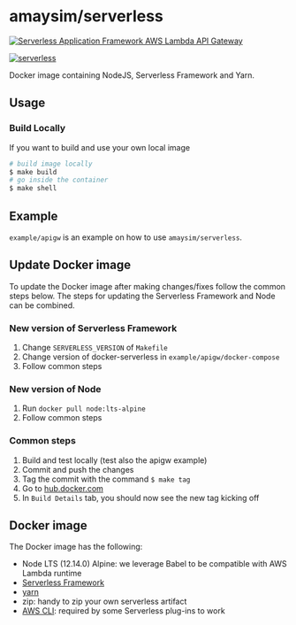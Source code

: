 # amaysim/serverless

[![Serverless Application Framework AWS Lambda API Gateway](./assets/serverless-framework.png)](http://serverless.com)

[![serverless](http://public.serverless.com/badges/v3.svg)](http://www.serverless.com)

Docker image containing NodeJS, Serverless Framework and Yarn.

## Usage

### Build Locally

If you want to build and use your own local image

```bash
# build image locally
$ make build
# go inside the container
$ make shell
```

## Example

`example/apigw` is an example on how to use `amaysim/serverless`.

## Update Docker image

To update the Docker image after making changes/fixes follow the common steps below. The steps for updating the Serverless Framework and Node can be combined.

### New version of Serverless Framework

1. Change `SERVERLESS_VERSION` of `Makefile`
2. Change version of docker-serverless in `example/apigw/docker-compose`
3. Follow common steps

### New version of Node

1. Run `docker pull node:lts-alpine`
2. Follow common steps

### Common steps

1. Build and test locally (test also the apigw example)
2. Commit and push the changes
3. Tag the commit with the command `$ make tag`
4. Go to [hub.docker.com](https://hub.docker.com/r/amaysim/serverless/)
5. In `Build Details` tab, you should now see the new tag kicking off

## Docker image

The Docker image has the following:

- Node LTS (12.14.0) Alpine: we leverage Babel to be compatible with AWS Lambda runtime
- [Serverless Framework](https://serverless.com/framework/)
- [yarn](https://github.com/yarnpkg/yarn)
- zip: handy to zip your own serverless artifact
- [AWS CLI](https://github.com/aws/aws-cli): required by some Serverless plug-ins to work
